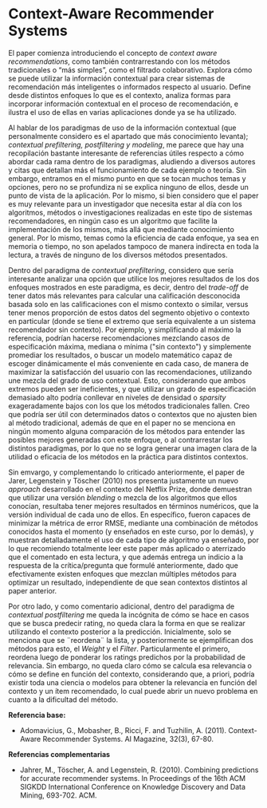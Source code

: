# Context-Aware Recommender Systems

El paper comienza introduciendo el concepto de *context aware recommendations*, como también contrarrestando con los métodos tradicionales o “más simples”, como el filtrado colaborativo. Explora cómo se puede utilizar la información contextual para crear sistemas de recomendación más inteligentes o informados respecto al usuario. Define desde distintos enfoques lo que es el contexto, analiza formas para incorporar información contextual en el proceso de recomendación, e ilustra el uso de ellas en varias aplicaciones donde ya se ha utilizado.

Al hablar de los paradigmas de uso de la información contextual (que personalmente considero es el apartado que más conocimiento levanta); *contextual prefiltering, postfiltering y modeling*, me parece que hay una recopilación bastante interesante de referencias útiles respecto a cómo abordar cada rama dentro de los paradigmas, aludiendo a diversos autores y citas que detallan más el funcionamiento de cada ejemplo o teoría. Sin embargo, entramos en el mismo punto en que se tocan muchos temas y opciones, pero no se profundiza ni se explica ninguno de ellos, desde un punto de vista de la aplicación. Por lo mismo, si bien considero que el paper es muy relevante para un investigador que necesita estar al día con los algoritmos, métodos o investigaciones realizadas en este tipo de sistemas recomendadores, en ningún caso es un algoritmo que facilite la implementación de los mismos, más allá que mediante conocimiento general. Por lo mismo, temas como la eficiencia de cada enfoque, ya sea en memoria o tiempo, no son apelados tampoco de manera indirecta en toda la lectura, a través de ninguno de los diversos métodos presentados.

Dentro del paradigma de *contextual prefiltering*, considero que sería interesante analizar una opción que utilice los mejores resultados de los dos enfoques mostrados en este paradigma, es decir, dentro del *trade-off* de tener datos más relevantes para calcular una calificación desconocida basada solo en las calificaciones con el mismo contexto o similar, versus
tener menos proporción de estos datos del segmento objetivo o contexto en particular (donde se tiene el extremo que sería equivalente a un sistema recomendador sin contexto). Por ejemplo, y simplificando al máximo la referencia, podrían hacerse recomendaciones mezclando casos de especificación máxima, mediana o mínima ("sin contexto") y simplemente promediar los resultados, o buscar un modelo matemático capaz de escoger dinámicamente el más conveniente en cada caso, de manera de maximizar la satisfacción del usuario con las recomendaciones, utilizando une mezcla del grado de uso contextual. Esto, considerando que ambos extremos pueden ser ineficientes, y que utilizar un grado de especificación demasiado alto podría conllevar en niveles de densidad o *sparsity* exageradamente bajos con los que los métodos tradicionales fallen. Creo que podría ser útil con determinados datos o contextos que no ajusten bien al método tradicional, además de que en el paper no se menciona en ningún momento alguna comparación de los métodos para entender las posibles mejores generadas con este enfoque, o al contrarrestar los distintos paradigmas, por lo que no se logra generar una imagen clara de la utilidad o eficacia de los métodos en la práctica para distintos contextos.

Sin emvargo, y complementando lo criticado anteriormente, el paper de Jarer, Legenstein y Töscher (2010) nos presenta justamente un nuevo *approach* desarrollado en el contexto del Netflix Prize, donde demuestran que utilizar una versión *blending* o mezcla de los algoritmos que ellos conocían, resultaba tener mejores resultados en términos numéricos, que la versión individual de cada uno de ellos. En específico, fueron capaces de minimizar la métrica de error RMSE, mediante una combinación de métodos conocidos hasta el momento (y enseñados en este curso, por lo demás), y muestran detalladamente el uso de cada tipo de algoritmo ya enseñado, por lo que recomiendo totalmente leer este paper más aplicado o aterrizado que el comentado en esta lectura, y que además entrega un indicio a la respuesta de la crítica/pregunta que formulé anteriormente, dado que efectivamente existen enfoques que mezclan múltiples métodos para optimizar un resultado, independiente de que sean contextos distintos al paper anterior.

Por otro lado, y como comentario adicional, dentro del paradigma de *contextual postfiltering* me queda la incógnita de cómo se hace en casos que se busca predecir rating, no queda clara la forma en que se realizar utilizando el contexto posterior a la predicción. Inicialmente, solo se menciona que se ¨reordena¨ la lista, y posteriormente se ejemplifican dos métodos para esto, el *Weight* y el *Filter*. Particularmente el primero, reordena luego de ponderar los ratings predichos por la probabilidad de relevancia. Sin embargo, no queda claro cómo se calcula esa relevancia o cómo se define en función del contexto, considerando que, a priori, podría existir toda una ciencia o modelos para obtener la relevancia en función del contexto y un ítem recomendado, lo cual puede abrir un nuevo problema en cuanto a la dificultad del método.


**Referencia base:** 
- Adomavicius, G., Mobasher, B., Ricci, F. and Tuzhilin, A. (2011). Context-Aware Recommender Systems. AI Magazine, 32(3), 67-80.

**Referencias complementarias**
- Jahrer, M., Töscher, A. and Legenstein, R. (2010). Combining predictions for accurate recommender systems. In Proceedings of the 16th ACM SIGKDD International Conference on Knowledge Discovery and Data Mining, 693-702. ACM.
